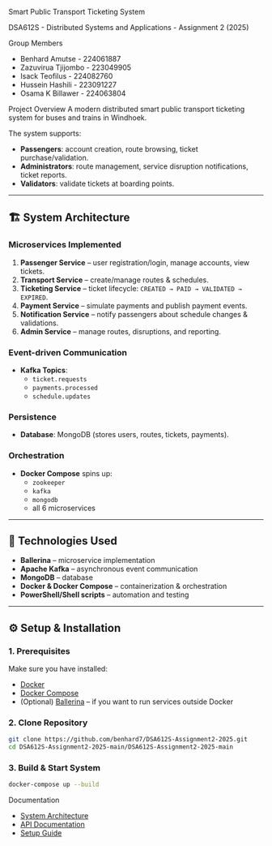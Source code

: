  
Smart Public Transport Ticketing System
 
DSA612S - Distributed Systems and Applications - Assignment 2 (2025)

Group Members
- Benhard Amutse - 224061887 
- Zazuvirua Tjijombo - 223049905
- Isack  Teofilus  -  224082760
- Hussein Hashili  - 223091227
- Osama K Billawer - 224063804
    
Project Overview
A modern distributed smart public transport ticketing system for buses and trains in Windhoek.

The system supports:  
- **Passengers**: account creation, route browsing, ticket purchase/validation.  
- **Administrators**: route management, service disruption notifications, ticket reports.  
- **Validators**: validate tickets at boarding points.  

---

## 🏗️ System Architecture
### Microservices Implemented
1. **Passenger Service** – user registration/login, manage accounts, view tickets.  
2. **Transport Service** – create/manage routes & schedules.  
3. **Ticketing Service** – ticket lifecycle: `CREATED → PAID → VALIDATED → EXPIRED`.  
4. **Payment Service** – simulate payments and publish payment events.  
5. **Notification Service** – notify passengers about schedule changes & validations.  
6. **Admin Service** – manage routes, disruptions, and reporting.

### Event-driven Communication
- **Kafka Topics**:  
  - `ticket.requests`  
  - `payments.processed`  
  - `schedule.updates`  

### Persistence
- **Database**: MongoDB (stores users, routes, tickets, payments).  

### Orchestration
- **Docker Compose** spins up:  
  - `zookeeper`  
  - `kafka`  
  - `mongodb`  
  - all 6 microservices  

---

## 🚀 Technologies Used
- **Ballerina** – microservice implementation  
- **Apache Kafka** – asynchronous event communication  
- **MongoDB** – database  
- **Docker & Docker Compose** – containerization & orchestration  
- **PowerShell/Shell scripts** – automation and testing  

---

## ⚙️ Setup & Installation
### 1. Prerequisites
Make sure you have installed:  
- [Docker](https://www.docker.com/)  
- [Docker Compose](https://docs.docker.com/compose/)  
- (Optional) [Ballerina](https://ballerina.io/) – if you want to run services outside Docker  

### 2. Clone Repository
```bash
git clone https://github.com/benhard7/DSA612S-Assignment2-2025.git
cd DSA612S-Assignment2-2025-main/DSA612S-Assignment2-2025-main
```
### 3. Build & Start System
```bash
docker-compose up --build
```


Documentation
- [System Architecture](docs/architecture.md)
- [API Documentation](docs/api-documentation.md)
- [Setup Guide](docs/setup-guide.md)
